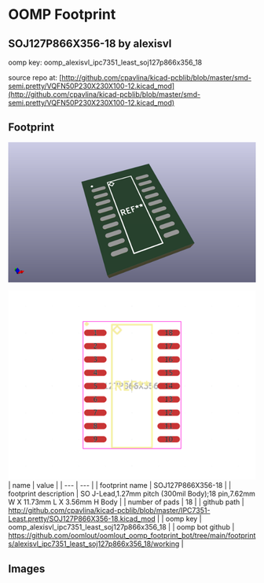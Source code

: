 # OOMP Footprint  
## SOJ127P866X356-18  by alexisvl  
  
oomp key: oomp_alexisvl_ipc7351_least_soj127p866x356_18  
  
source repo at: [http://github.com/cpavlina/kicad-pcblib/blob/master/smd-semi.pretty/VQFN50P230X230X100-12.kicad_mod](http://github.com/cpavlina/kicad-pcblib/blob/master/smd-semi.pretty/VQFN50P230X230X100-12.kicad_mod)  
## Footprint  
  
[![working_kicad_pcb_3d.png](working_kicad_pcb_3d_600.png)](working_kicad_pcb_3d.png)  
  
[![working.png](working_600.png)](working.png)  
| name | value | 
| --- | --- | 
| footprint name | SOJ127P866X356-18 | 
| footprint description | SO J-Lead,1.27mm pitch (300mil Body);18 pin,7.62mm W X 11.73mm L X 3.56mm H Body | 
| number of pads | 18 | 
| github path | http://github.com/cpavlina/kicad-pcblib/blob/master/IPC7351-Least.pretty/SOJ127P866X356-18.kicad_mod | 
| oomp key | oomp_alexisvl_ipc7351_least_soj127p866x356_18 | 
| oomp bot github | https://github.com/oomlout/oomlout_oomp_footprint_bot/tree/main/footprints/alexisvl_ipc7351_least_soj127p866x356_18/working | 
## Images  
